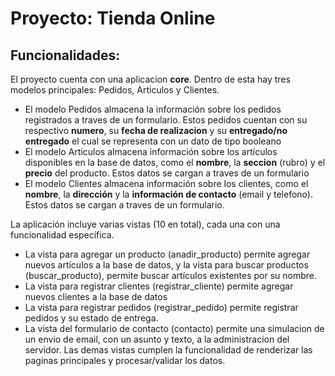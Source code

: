 # Proyecto: Tienda Online
## Funcionalidades:
El proyecto cuenta con una aplicacion **core**. Dentro de esta hay tres modelos principales: Pedidos, Articulos y Clientes.
- El modelo Pedidos almacena la información sobre los pedidos registrados a traves de un formulario. Estos pedidos cuentan con su respectivo **numero**, su **fecha de realizacion** y su **entregado/no entregado** el cual se representa con un dato de tipo booleano 
- El modelo Articulos almacena información sobre los artículos disponibles en la base de datos, como el **nombre**, la **seccion** (rubro) y el **precio** del producto. Estos datos se cargan a traves de un formulario 
- El modelo Clientes almacena información sobre los clientes, como el **nombre**, la **dirección** y la **información de contacto** (email y telefono). Estos datos se cargan a traves de un formulario.

La aplicación incluye varias vistas (10 en total), cada una con una funcionalidad específica. 
- La vista para agregar un producto (anadir_producto) permite agregar nuevos artículos a la base de datos, y la vista para buscar productos (buscar_producto), permite buscar artículos existentes por su nombre. 
- La vista para registrar clientes (registrar_cliente) permite agregar nuevos clientes a la base de datos
- La vista para registrar pedidos (registrar_pedido) permite registrar pedidos y su estado de entrega. 
- La vista del formulario de contacto (contacto) permite una simulacion de un envio de email, con un asunto y texto, a la administracion del servidor.
Las demas vistas cumplen la funcionalidad de renderizar las paginas principales y procesar/validar los datos.
